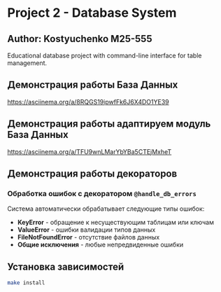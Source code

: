 # Project 2 - Database System
## Author: Kostyuchenko M25-555

Educational database project with command-line interface for table management.

## Демонстрация работы База Данных

https://asciinema.org/a/8RQGS19ipwfFk6J6X4DO1YE39

## Демонстрация работы адаптируем модуль База Данных

https://asciinema.org/a/TFU9wnLMarYbYBa5CTEjMxheT

## Демонстрация работы декораторов



### Обработка ошибок с декоратором `@handle_db_errors`

Система автоматически обрабатывает следующие типы ошибок:

- **KeyError** - обращение к несуществующим таблицам или ключам
- **ValueError** - ошибки валидации типов данных
- **FileNotFoundError** - отсутствие файлов данных
- **Общие исключения** - любые непредвиденные ошибки

## Установка зависимостей
```bash
make install
